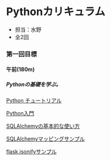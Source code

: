 # Pythonカリキュラム

* 担当：水野
* 全2回
### 第一回目標
#### 午前(180m)

##### Pythonの基礎を学ぶ。

[Python チュートリアル](https://docs.python.org/ja/3/tutorial/)  

[Python入門](http://www.tohoho-web.com/python/)  

[SQLAlchemyの基本的な使い方](http://takuya-1st.hatenablog.jp/entry/2017/03/29/002701)

[SQLAlchemyマッピングサンプル](http://momijiame.tumblr.com/post/27327972441/python-%E3%81%AE-or%E3%83%9E%E3%83%83%E3%83%91%E3%83%BC-sqlalchemy-%E3%82%92%E4%BD%BF%E3%81%A3%E3%81%9F%E3%83%AA%E3%83%AC%E3%83%BC%E3%82%B7%E3%83%A7%E3%83%8A%E3%83%AB%E3%83%9E%E3%83%83%E3%83%94%E3%83%B3%E3%82%B0%E5%9F%BA%E6%9C%AC-4)

[flask.jsonifyサンプル](https://www.programcreek.com/python/example/58915/flask.jsonify)


